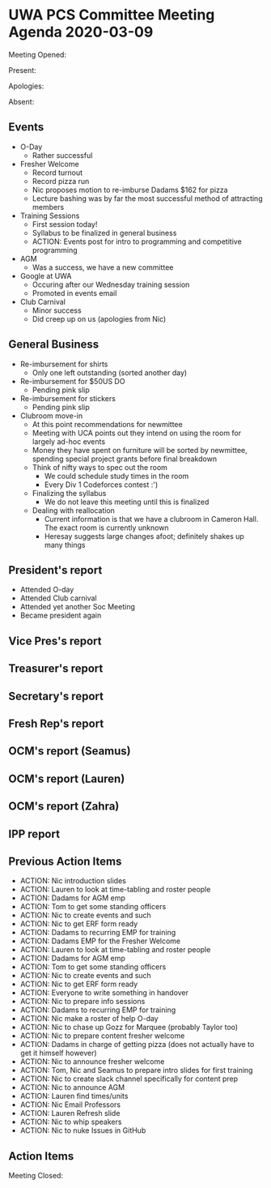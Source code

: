 # UWA PCS Committee Meeting Agenda 2020-03-09
Meeting Opened: 

Present:

Apologies: 

Absent: 

## Events
  - O-Day
    - Rather successful 
  - Fresher Welcome
    - Record turnout
    - Record pizza run
    - Nic proposes motion to re-imburse Dadams $162 for pizza
    - Lecture bashing was by far the most successful method of attracting members 
  - Training Sessions
     - First session today! 
     - Syllabus to be finalized in general business
     - ACTION: Events post for intro to programming and competitive programming
  - AGM
    - Was a success, we have a new committee
  - Google at UWA
    - Occuring after our Wednesday training session
    - Promoted in events email 
  - Club Carnival
    - Minor success 
    - Did creep up on us (apologies from Nic)

## General Business
  - Re-imbursement for shirts
    - Only one left outstanding (sorted another day)
  - Re-imbursement for $50US DO
    - Pending pink slip
  - Re-imbursement for stickers
    - Pending pink slip
  - Clubroom move-in
    - At this point recommendations for newmittee
    - Meeting with UCA points out they intend on using the room for largely ad-hoc events
    - Money they have spent on furniture will be sorted by newmittee, spending special project grants before final breakdown
    - Think of nifty ways to spec out the room
      - We could schedule study times in the room 
      - Every Div 1 Codeforces contest :')
    - Finalizing the syllabus
      - We do not leave this meeting until this is finalized
    - Dealing with reallocation
      - Current information is that we have a clubroom in Cameron Hall. The exact room is currently unknown 
      - Heresay suggests large changes afoot; definitely shakes up many things
    
## President's report
  - Attended O-day
  - Attended Club carnival
  - Attended yet another Soc Meeting
  - Became president again

## Vice Pres's report
  
## Treasurer's report
  
## Secretary's report
  
## Fresh Rep's report

## OCM's report (Seamus)
  
## OCM's report (Lauren)

## OCM's report (Zahra)
  
## IPP report
  
## Previous Action Items
  - ACTION: Nic introduction slides 
  - ACTION: Lauren to look at time-tabling and roster people 
  - ACTION: Dadams for AGM emp 
  - ACTION: Tom to get some standing officers 
  - ACTION: Nic to create events and such 
  - ACTION: Nic to get ERF form ready
  - ACTION: Dadams to recurring EMP for training 
  - ACTION: Dadams EMP for the Fresher Welcome
  - ACTION: Lauren to look at time-tabling and roster people
  - ACTION: Dadams for AGM emp
  - ACTION: Tom to get some standing officers
  - ACTION: Nic to create events and such
  - ACTION: Nic to get ERF form ready
  - ACTION: Everyone to write something in handover
  - ACTION: Nic to prepare info sessions
  - ACTION: Dadams to recurring EMP for training
  - ACTION: Nic make a roster of help O-day
  - ACTION: Nic to chase up Gozz for Marquee (probably Taylor too)
  - ACTION: Nic to prepare content fresher welcome
  - ACTION: Dadams in charge of getting pizza (does not actually have to get it himself however)
  - ACTION: Nic to announce fresher welcome
  - ACTION: Tom, Nic and Seamus to prepare intro slides for first training
  - ACTION: Nic to create slack channel specifically for content prep
  - ACTION: Nic to announce AGM 
  - ACTION: Lauren find times/units
  - ACTION: Nic Email Professors
  - ACTION: Lauren Refresh slide
  - ACTION: Nic to whip speakers
  - ACTION: Nic to nuke Issues in GitHub
  
## Action Items 


Meeting Closed: 

